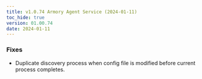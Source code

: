 ```yaml
---
title: v1.0.74 Armory Agent Service (2024-01-11)
toc_hide: true
version: 01.00.74
date: 2024-01-11
---
```


### Fixes
- Duplicate discovery process when config file is modified before current process completes.
